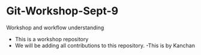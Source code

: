 # Git-Workshop-Sept-9
Workshop and workflow understanding

- This is a workshop repository
- We will be adding all contributions to this repository.
-This is by Kanchan
